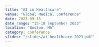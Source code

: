 ```yaml
---
title: "AI in Healthcare"
venue: "Global Medical Conference"
date: 2023-09-15
date_range: "15-18 September 2023"
location: "Boston, MA"
category: conference
slides: "/slides/ai-healthcare-2023.pdf"
---
```

